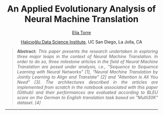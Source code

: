 <h1 align="center">
An Applied Evolutionary Analysis of Neural Machine Translation</h1>

<div align="center">
  <a href="https://www.linkedin.com/in/eliatorre/">Elia Torre</a>
  <p><a href="https://datascience.ucsd.edu/">Halıcıoğlu Data Science Institute</a>, UC San Diego, La Jolla, CA</p>
</div>

>**<p align="justify"> Abstract:** *This paper presents the research undertaken in exploring three major leaps in the context of Neural Machine Translation. In order to do so, three milestone articles in the field of Neural Machine Translation are posed under analysis, i.e., "Sequence to Sequence Learning with Neural Networks" [1], "Neural Machine Translation by Jointly Learning to Align and Translate" [2] and "Attention Is All You Need" [3]. The architectures described in the articles are implemented from scratch in the notebook associated with this paper (Github) and their performances are evaluated according to BLEU score on the German to English translation task based on "Multi30K" dataset. [4]*

<hr/>
